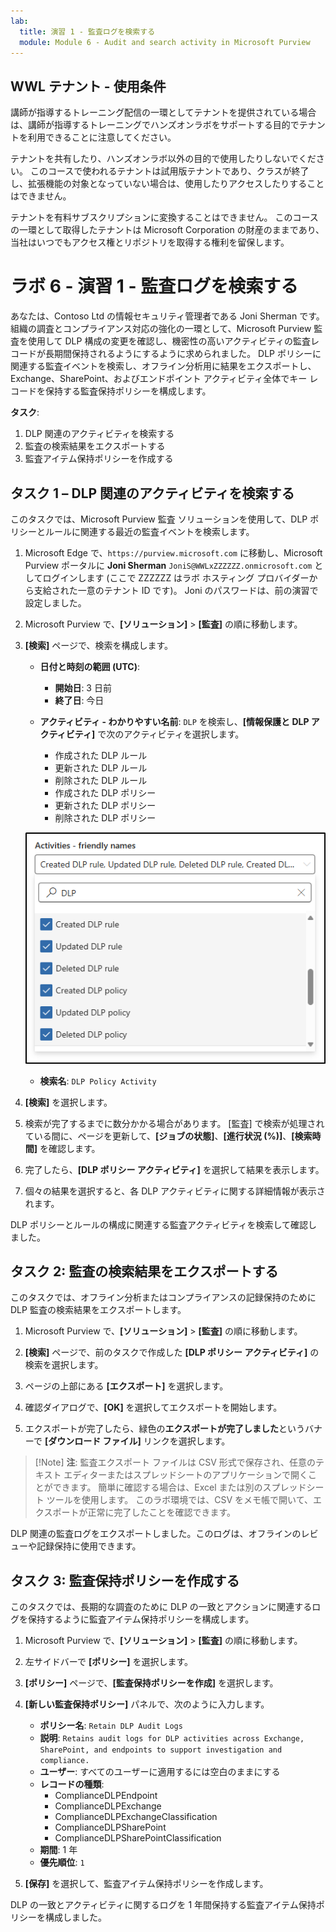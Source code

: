```yaml
---
lab:
  title: 演習 1 - 監査ログを検索する
  module: Module 6 - Audit and search activity in Microsoft Purview
---
```


## WWL テナント - 使用条件

講師が指導するトレーニング配信の一環としてテナントを提供されている場合は、講師が指導するトレーニングでハンズオンラボをサポートする目的でテナントを利用できることに注意してください。

テナントを共有したり、ハンズオンラボ以外の目的で使用したりしないでください。 このコースで使われるテナントは試用版テナントであり、クラスが終了し、拡張機能の対象となっていない場合は、使用したりアクセスしたりすることはできません。

テナントを有料サブスクリプションに変換することはできません。 このコースの一環として取得したテナントは Microsoft Corporation の財産のままであり、当社はいつでもアクセス権とリポジトリを取得する権利を留保します。

# ラボ 6 - 演習 1 - 監査ログを検索する

あなたは、Contoso Ltd の情報セキュリティ管理者である Joni Sherman です。組織の調査とコンプライアンス対応の強化の一環として、Microsoft Purview 監査を使用して DLP 構成の変更を確認し、機密性の高いアクティビティの監査レコードが長期間保持されるようにするように求められました。 DLP ポリシーに関連する監査イベントを検索し、オフライン分析用に結果をエクスポートし、Exchange、SharePoint、およびエンドポイント アクティビティ全体でキー レコードを保持する監査保持ポリシーを構成します。

**タスク**:

1. DLP 関連のアクティビティを検索する
1. 監査の検索結果をエクスポートする
1. 監査アイテム保持ポリシーを作成する

## タスク 1 – DLP 関連のアクティビティを検索する

このタスクでは、Microsoft Purview 監査 ソリューションを使用して、DLP ポリシーとルールに関連する最近の監査イベントを検索します。

1. Microsoft Edge で、`https://purview.microsoft.com` に移動し、Microsoft Purview ポータルに **Joni Sherman** `JoniS@WWLxZZZZZZ.onmicrosoft.com` としてログインします (ここで ZZZZZZ はラボ ホスティング プロバイダーから支給された一意のテナント ID です)。 Joni のパスワードは、前の演習で設定しました。

1. Microsoft Purview で、**[ソリューション]** > **[監査]** の順に移動します。

1. **[検索]** ページで、検索を構成します。

   - **日付と時刻の範囲 (UTC)**:

     - **開始日**: 3 日前
     - **終了日**: 今日

   - **アクティビティ - わかりやすい名前**: `DLP` を検索し、**[情報保護と DLP アクティビティ]** で次のアクティビティを選択します。

     - 作成された DLP ルール
     - 更新された DLP ルール
     - 削除された DLP ルール
     - 作成された DLP ポリシー
     - 更新された DLP ポリシー
     - 削除された DLP ポリシー

   ![[監査] で選択する DLP アクティビティを示すスクリーンショット。](../Media/audit-dlp-search.png)

   - **検索名**: `DLP Policy Activity`

1. **[検索]** を選択します。

1. 検索が完了するまでに数分かかる場合があります。 [監査] で検索が処理されている間に、ページを更新して、**[ジョブの状態]**、**[進行状況 (%)]**、**[検索時間]** を確認します。

1. 完了したら、**[DLP ポリシー アクティビティ]** を選択して結果を表示します。

1. 個々の結果を選択すると、各 DLP アクティビティに関する詳細情報が表示されます。

DLP ポリシーとルールの構成に関連する監査アクティビティを検索して確認しました。

## タスク 2: 監査の検索結果をエクスポートする

このタスクでは、オフライン分析またはコンプライアンスの記録保持のために DLP 監査の検索結果をエクスポートします。

1. Microsoft Purview で、**[ソリューション]** > **[監査]** の順に移動します。

1. **[検索]** ページで、前のタスクで作成した **[DLP ポリシー アクティビティ]** の検索を選択します。

1. ページの上部にある **[エクスポート]** を選択します。

1. 確認ダイアログで、**[OK]** を選択してエクスポートを開始します。

1. エクスポートが完了したら、緑色の**エクスポートが完了しました**というバナーで **[ダウンロード ファイル]** リンクを選択します。

 > [!Note] **注**: 監査エクスポート ファイルは CSV 形式で保存され、任意のテキスト エディターまたはスプレッドシートのアプリケーションで開くことができます。 簡単に確認する場合は、Excel または別のスプレッドシート ツールを使用します。 このラボ環境では、CSV をメモ帳で開いて、エクスポートが正常に完了したことを確認できます。

DLP 関連の監査ログをエクスポートしました。このログは、オフラインのレビューや記録保持に使用できます。

## タスク 3: 監査保持ポリシーを作成する

このタスクでは、長期的な調査のために DLP の一致とアクションに関連するログを保持するように監査アイテム保持ポリシーを構成します。

1. Microsoft Purview で、**[ソリューション]** > **[監査]** の順に移動します。

1. 左サイドバーで **[ポリシー]** を選択します。

1. **[ポリシー]** ページで、**[監査保持ポリシーを作成]** を選択します。

1. **[新しい監査保持ポリシー]** パネルで、次のように入力します。

   - **ポリシー名**: `Retain DLP Audit Logs`
   - **説明**: `Retains audit logs for DLP activities across Exchange, SharePoint, and endpoints to support investigation and compliance.`
   - **ユーザー**: すべてのユーザーに適用するには空白のままにする
   - **レコードの種類**:
      - ComplianceDLPEndpoint
      - ComplianceDLPExchange
      - ComplianceDLPExchangeClassification
      - ComplianceDLPSharePoint
      - ComplianceDLPSharePointClassification
   - **期間**: 1 年
   - **優先順位**: `1`

1. **[保存]** を選択して、監査アイテム保持ポリシーを作成します。

DLP の一致とアクティビティに関するログを 1 年間保持する監査アイテム保持ポリシーを構成しました。
